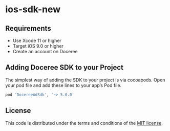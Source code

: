 # ios-sdk-new

## Requirements
- Use Xcode 11 or higher
- Target iOS 9.0 or higher
- Create an account on Doceree

## Adding Doceree SDK to your Project
The simplest way of adding the SDK to your project is via cocoapods. Open your pod file and add these lines to your app’s Pod file. 

```sh
pod 'DocereeAdSdk', '~> 5.0.0'
```


## License
This code is distributed under the terms and conditions of the [MIT license](https://github.com/doceree/ios-sdk/blob/master/MIT%20License).
